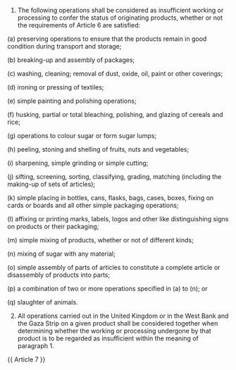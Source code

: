 1. The following operations shall be considered as insufficient working or processing to confer the status of originating products, whether or not the requirements of Article 6 are satisfied:

(a) preserving operations to ensure that the products remain in good condition during transport and storage;

(b) breaking-up and assembly of packages;

(c) washing, cleaning; removal of dust, oxide, oil, paint or other coverings;

(d) ironing or pressing of textiles;

(e) simple painting and polishing operations;

(f) husking, partial or total bleaching, polishing, and glazing of cereals and rice;

(g) operations to colour sugar or form sugar lumps;

(h) peeling, stoning and shelling of fruits, nuts and vegetables;

(i) sharpening, simple grinding or simple cutting;

(j) sifting, screening, sorting, classifying, grading, matching (including the making-up of sets of articles);

(k) simple placing in bottles, cans, flasks, bags, cases, boxes, fixing on cards or boards and all other simple packaging operations;

(l) affixing or printing marks, labels, logos and other like distinguishing signs on products or their packaging;

(m) simple mixing of products, whether or not of different kinds;

(n) mixing of sugar with any material;

(o) simple assembly of parts of articles to constitute a complete article or disassembly of products into parts;

(p) a combination of two or more operations specified in (a) to (n); or

(q) slaughter of animals.


2. All operations carried out in the United Kingdom or in the West Bank and the Gaza Strip on a given product shall be considered together when determining whether the working or processing undergone by that product is to be regarded as insufficient within the meaning of paragraph 1.

{{ Article 7 }}
